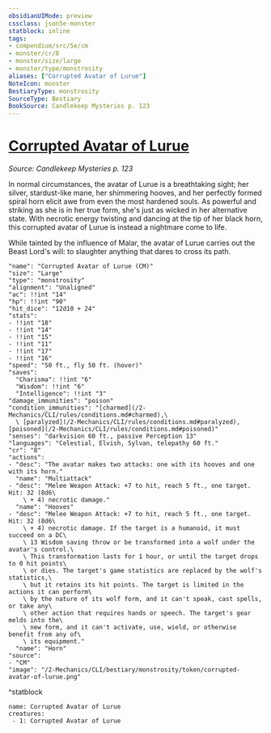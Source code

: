 ```yaml
---
obsidianUIMode: preview
cssclass: json5e-monster
statblock: inline
tags:
- compendium/src/5e/cm
- monster/cr/8
- monster/size/large
- monster/type/monstrosity
aliases: ["Corrupted Avatar of Lurue"]
NoteIcon: monster
BestiaryType: monstrosity
SourceType: Bestiary
BookSource: Candlekeep Mysteries p. 123
---
```

# [Corrupted Avatar of Lurue](2-Mechanics/CLI/bestiary/monstrosity/corrupted-avatar-of-lurue-cm.md)
*Source: Candlekeep Mysteries p. 123*  

In normal circumstances, the avatar of Lurue is a breathtaking sight; her silver, stardust-like mane, her shimmering hooves, and her perfectly formed spiral horn elicit awe from even the most hardened souls. As powerful and striking as she is in her true form, she's just as wicked in her alternative state. With necrotic energy twisting and dancing at the tip of her black horn, this corrupted avatar of Lurue is instead a nightmare come to life.

While tainted by the influence of Malar, the avatar of Lurue carries out the Beast Lord's will: to slaughter anything that dares to cross its path.

```statblock
"name": "Corrupted Avatar of Lurue (CM)"
"size": "Large"
"type": "monstrosity"
"alignment": "Unaligned"
"ac": !!int "14"
"hp": !!int "90"
"hit_dice": "12d10 + 24"
"stats":
- !!int "18"
- !!int "14"
- !!int "15"
- !!int "11"
- !!int "17"
- !!int "16"
"speed": "50 ft., fly 50 ft. (hover)"
"saves":
  "Charisma": !!int "6"
  "Wisdom": !!int "6"
  "Intelligence": !!int "3"
"damage_immunities": "poison"
"condition_immunities": "[charmed](/2-Mechanics/CLI/rules/conditions.md#charmed),\
  \ [paralyzed](/2-Mechanics/CLI/rules/conditions.md#paralyzed), [poisoned](/2-Mechanics/CLI/rules/conditions.md#poisoned)"
"senses": "darkvision 60 ft., passive Perception 13"
"languages": "Celestial, Elvish, Sylvan, telepathy 60 ft."
"cr": "8"
"actions":
- "desc": "The avatar makes two attacks: one with its hooves and one with its horn."
  "name": "Multiattack"
- "desc": "Melee Weapon Attack: +7 to hit, reach 5 ft., one target. Hit: 32 (8d6\
    \ + 4) necrotic damage."
  "name": "Hooves"
- "desc": "Melee Weapon Attack: +7 to hit, reach 5 ft., one target. Hit: 32 (8d6\
    \ + 4) necrotic damage. If the target is a humanoid, it must succeed on a DC\
    \ 13 Wisdom saving throw or be transformed into a wolf under the avatar's control.\
    \ This transformation lasts for 1 hour, or until the target drops to 0 hit points\
    \ or dies. The target's game statistics are replaced by the wolf's statistics,\
    \ but it retains its hit points. The target is limited in the actions it can perform\
    \ by the nature of its wolf form, and it can't speak, cast spells, or take any\
    \ other action that requires hands or speech. The target's gear melds into the\
    \ new form, and it can't activate, use, wield, or otherwise benefit from any of\
    \ its equipment."
  "name": "Horn"
"source":
- "CM"
"image": "/2-Mechanics/CLI/bestiary/monstrosity/token/corrupted-avatar-of-lurue.png"
```
^statblock

```encounter-table
name: Corrupted Avatar of Lurue
creatures:
 - 1: Corrupted Avatar of Lurue
```
